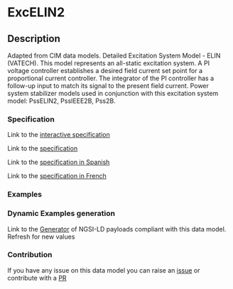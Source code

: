 # ExcELIN2

## Description 

Adapted from CIM data models. Detailed Excitation System Model - ELIN (VATECH).  This model represents an all-static excitation system. A PI voltage controller establishes a desired field current set point for a proportional current controller. The integrator of the PI controller has a follow-up input to match its signal to the present field current.  Power system stabilizer models used in conjunction with this excitation system model: PssELIN2, PssIEEE2B, Pss2B.
### Specification

Link to the [interactive specification](https://swagger.lab.fiware.org/?url=https://smart-data-models.github.io/dataModel.EnergyCIM/ExcELIN2/swagger.yaml)

Link to the [specification](https://smart-data-models.github.io/dataModel.EnergyCIM/ExcELIN2/doc/spec.md)

Link to the [specification in Spanish](https://smart-data-models.github.io/dataModel.EnergyCIM/ExcELIN2/doc/spec_ES.md)

Link to the [specification in French](https://smart-data-models.github.io/dataModel.EnergyCIM/ExcELIN2/doc/spec_FR.md)
### Examples
### Dynamic Examples generation

Link to the [Generator](https://smartdatamodels.org/extra/ngsi-ld_generator_v0.91.php?schemaUrl=https://raw.githubusercontent.com/smart-data-models/dataModel.EnergyCIM/master/ExcELIN2/schema.json&email=info@smartdatamodels.org) of NGSI-LD payloads compliant with this data model. Refresh for new values
### Contribution

 If you have any issue on this data model you can raise an [issue](https://github.com/smart-data-models/dataModel.EnergyCIM/issues)  or contribute with a [PR](https://github.com/smart-data-models/dataModel.EnergyCIM/pulls)